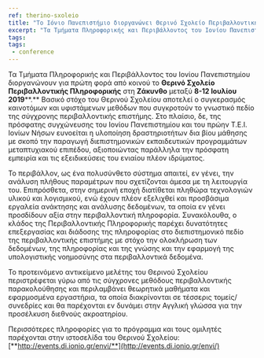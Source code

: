 ```yaml
---
ref: therino-sxoleio
title: "Το Ιόνιο Πανεπιστήμιο διοργανώνει Θερινό Σχολείο Περιβαλλοντικής Πληροφορικής"
excerpt: "Τα Τμήματα Πληροφορικής και Περιβάλλοντος του Ιονίου Πανεπιστημίου διοργανώνουν για πρώτη φορά από κοινού το Θερινό Σχολείο Περιβαλλοντικής Πληροφορικής στη Ζάκυνθο μεταξύ 8-12 Ιουλίου 2019"
tags:
tags:
 - conference
--- 
```

Τα Τμήματα Πληροφορικής και Περιβάλλοντος του Ιονίου Πανεπιστημίου διοργανώνουν για πρώτη φορά από κοινού το  **Θερινό Σχολείο Περιβαλλοντικής Πληροφορικής** στη **Ζάκυνθο** μεταξύ **8-12 Ιουλίου 2019****.** Βασικό στόχο του Θερινού Σχολείου αποτελεί ο συγκερασμός καινοτόμων και υφιστάμενων μεθόδων που συγκροτούν το γνωστικό πεδίο της σύγχρονης περιβαλλοντικής επιστήμης. Στο πλαίσιο, δε, της πρόσφατης συγχώνευσης του Ιονίου Πανεπιστημίου και του πρώην Τ.Ε.Ι. Ιονίων Νήσων ευνοείται η υλοποίηση δραστηριοτήτων δια βίου μάθησης με σκοπό την παραγωγή διεπιστημονικών εκπαιδευτικών προγραμμάτων μεταπτυχιακού επιπέδου, αξιοποιώντας παράλληλα την πρόσφατη εμπειρία και τις εξειδικεύσεις του ενιαίου πλέον ιδρύματος.

Το περιβάλλον, ως ένα πολυσύνθετο σύστημα απαιτεί, εν γένει, την ανάλυση πλήθους παραμέτρων που σχετίζονται άμεσα με τη λειτουργία του. Επιπρόσθετα, στην σημερινή εποχή διατίθεται πληθώρα τεχνολογιών υλικού και λογισμικού, ενώ έχουν πλέον εξελιχθεί και προσβάσιμα εργαλεία ανάκτησης και ανάλυσης δεδομένων, τα οποία εν γένει προσδίδουν αξία στην περιβαλλοντική πληροφορία. Συνακόλουθα, ο κλάδος της Περιβαλλοντικής Πληροφορικής παρέχει δυνατότητες επεξεργασίας και διάδοσης της πληροφορίας στο διεπιστημονικό πεδίο της περιβαλλοντικής επιστήμης με στόχο την ολοκλήρωση των δεδομένων, της πληροφορίας και της γνώσης και την εφαρμογή της υπολογιστικής νοημοσύνης στα περιβαλλοντικά δεδομένα.

Το προτεινόμενο αντικείμενο μελέτης του Θερινού Σχολείου περιστρέφεται γύρω από τις σύγχρονες μεθόδους περιβαλλοντικής παρακολούθησης και περιλαμβάνει θεωρητικά μαθήματα και εφαρμοσμένα εργαστήρια, τα οποία διακρίνονται σε τέσσερις τομείς/ συνεδρίες και θα παρέχονται εν δυνάμει στην Αγγλική γλώσσα για την προσέλκυση διεθνούς ακροατηρίου.

Περισσότερες πληροφορίες για το πρόγραμμα και τους ομιλητές παρέχονται στην ιστοσελίδα του Θερινού Σχολείου:  [**http://events.di.ionio.gr/envi/**](http://events.di.ionio.gr/envi/)
